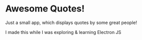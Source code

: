 # Awesome Quotes!

Just a small app, which displays quotes by some great people!

I made this while I was exploring & learning Electron JS
